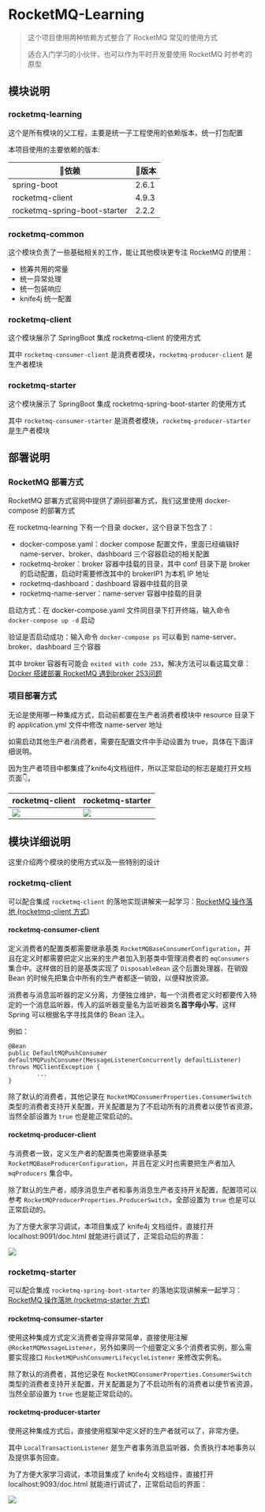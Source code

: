 # RocketMQ-Learning

> 这个项目使用两种依赖方式整合了 RocketMQ 常见的使用方式
>
> 适合入门学习的小伙伴，也可以作为平时开发要使用 RocketMQ 时参考的原型

## 模块说明

### rocketmq-learning

这个是所有模块的父工程，主要是统一子工程使用的依赖版本，统一打包配置

本项目使用的主要依赖的版本:

| 🔧依赖                         | 📖版本  |
|------------------------------|-------|
| spring-boot                  | 2.6.1 |
| rocketmq-client              | 4.9.3 |
| rocketmq-spring-boot-starter | 2.2.2 |

### rocketmq-common

这个模块负责了一些基础相关的工作，能让其他模块更专注 RocketMQ 的使用：

- 统筹共用的常量
- 统一异常处理
- 统一包装响应
- knife4j 统一配置

### rocketmq-client

这个模块展示了 SpringBoot 集成 rocketmq-client 的使用方式

其中 `rocketmq-consumer-client` 是消费者模块，`rocketmq-producer-client` 是生产者模块

### rocketmq-starter

这个模块展示了 SpringBoot 集成 rocketmq-spring-boot-starter 的使用方式

其中 `rocketmq-consumer-starter` 是消费者模块，`rocketmq-producer-starter` 是生产者模块

## 部署说明

### RocketMQ 部署方式

RocketMQ 部署方式官网中提供了源码部署方式，我们这里使用 docker-compose 的部署方式

在 rocketmq-learning 下有一个目录 docker，这个目录下包含了：

- docker-compose.yaml：docker compose 配置文件，里面已经编辑好 name-server、broker、dashboard 三个容器启动的相关配置
- rocketmq-broker：broker 容器中挂载的目录，其中 conf 目录下是 broker 的启动配置，启动时需要修改其中的 brokerIP1 为本机 IP 地址
- rocketmq-dashboard：dashboard 容器中挂载的目录
- rocketmq-name-server：name-server 容器中挂载的目录

启动方式：在 docker-compose.yaml 文件同目录下打开终端，输入命令 `docker-compose up -d` 启动

验证是否启动成功：输入命令 `docker-compose ps` 可以看到 name-server、broker、dashboard 三个容器

其中 broker 容器有可能会 `exited with code 253`，解决方法可以看这篇文章：[Docker 搭建部署 RocketMQ 遇到broker 253问题](https://blog.csdn.net/weixin_43955543/article/details/124047740)

### 项目部署方式

无论是使用哪一种集成方式，启动前都要在生产者消费者模块中 resource 目录下的 application.yml 文件中修改 name-server 地址

如需启动其他生产者/消费者，需要在配置文件中手动设置为 true，具体在下面详细说明。

因为生产者项目中都集成了knife4j文档组件，所以正常启动的标志是能打开文档页面👇。

| rocketmq-client | rocketmq-starter |
|-----------------|------------------|
| ![](https://wingbun-notes-image.oss-cn-guangzhou.aliyuncs.com/images/20220904181131.png)                | ![](https://wingbun-notes-image.oss-cn-guangzhou.aliyuncs.com/images/20220904181402.png)                 |


## 模块详细说明

这里介绍两个模块的使用方式以及一些特别的设计

### rocketmq-client

可以配合集成 `rocketmq-client` 的落地实现讲解来一起学习：[RocketMQ 操作落地 (rocketmq-client 方式)](https://gelald.github.io/javrin/writings/message-queue/RocketMQ-operation-client.html)

#### rocketmq-consumer-client

定义消费者的配置类都需要继承基类 `RocketMQBaseConsumerConfiguration`，并且在定义时都需要把定义出来的生产者加入到基类中管理消费者的 `mqConsumers` 集合中。这样做的目的是基类实现了 `DisposableBean` 这个后置处理器，在销毁 Bean 的时候先把集合中所有的生产者都逐一销毁，以便释放资源。

消费者与消息监听器的定义分离，方便独立维护，每一个消费者定义时都要传入特定的一个消息监听器，传入的监听器变量名为监听器类名**首字母小写**，这样 Spring 可以根据名字寻找具体的 Bean 注入。

例如：
```
@Bean
public DefaultMQPushConsumer defaultMQPushConsumer(MessageListenerConcurrently defaultListener) throws MQClientException {
        ...
}
```

除了默认的消费者，其他记录在 `RocketMQConsumerProperties.ConsumerSwitch` 类型的消费者支持开关配置，开关配置是为了不启动所有的消费者以便节省资源，当然全部设置为 `true` 也是能正常启动的。

#### rocketmq-producer-client

与消费者一致，定义生产者的配置类也需要继承基类 `RocketMQBaseProducerConfiguration`，并且在定义时也需要把生产者加入 `mqProducers` 集合中。

除了默认的生产者，顺序消息生产者和事务消息生产者支持开关配置，配置项可以参考 `RocketMQProducerProperties.ProducerSwitch`，全部设置为 `true` 也是可以正常启动的。

为了方便大家学习调试，本项目集成了 knife4j 文档组件，直接打开 localhost:9091/doc.html 就能进行调试了，正常启动后的界面：

![](https://wingbun-notes-image.oss-cn-guangzhou.aliyuncs.com/images/20220905161550.png)

### rocketmq-starter

可以配合集成 `rocketmq-spring-boot-starter` 的落地实现讲解来一起学习：[RocketMQ 操作落地 (rocketmq-starter 方式)](https://gelald.github.io/javrin/writings/message-queue/RocketMQ-operation-starter.html)

#### rocketmq-consumer-starter

使用这种集成方式定义消费者变得非常简单，直接使用注解 `@RocketMQMessageListener`，另外如果同一个组要定义多个消费者实例，那么需要实现接口 `RocketMQPushConsumerLifecycleListener` 来修改实例名。

除了默认的消费者，其他记录在 `RocketMQConsumerProperties.ConsumerSwitch` 类型的消费者支持开关配置，开关配置是为了不启动所有的消费者以便节省资源，当然全部设置为 `true` 也是能正常启动的。

#### rocketmq-producer-starter

使用这种集成方式后，直接使用框架中定义好的生产者就可以了，非常方便。

其中 `LocalTransactionListener` 是生产者事务消息监听器，负责执行本地事务以及提供事务回查。

为了方便大家学习调试，本项目集成了 knife4j 文档组件，直接打开 localhost:9093/doc.html 就能进行调试了，正常启动后的界面：

![](https://wingbun-notes-image.oss-cn-guangzhou.aliyuncs.com/images/20220905165851.png)
